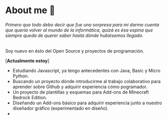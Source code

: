 # About me 👋

###### Primero que todo debo decir que fue una sorpresa para mi darme cuenta que quería volver al mundo de la informática, quizá es ésa espina que siempre queda de querer saber hasta dónde hubiésemos llegado.

Soy nuevo en ésto del Open Source y proyectos de programación.

\[**Actualmente estoy**\]
* Estudiando Javascript, ya tengo antecedentes con Java, Basic y Micro Python. 
* Buscando un proyecto dónde introducirme al trabajo colaborativo para aprender sobre Github y adquirir experiencia cómo pogramador.
* Un proyecto de plantillas y esquemas para Add-ons de Minecraft Bedrock Edition.
* Diseñando un Add-ons básico para adquirir experiencia junto a nuestro diseñador gráfico (experimentado en diseño).
* 
<!--
**akzule/akzule** is a ✨ _special_ ✨ repository because its `README.md` (this file) appears on your GitHub profile.

Here are some ideas to get you started:

- 🔭 I’m currently working on ...
- 🌱 I’m currently learning ...
- 👯 I’m looking to collaborate on ...
- 🤔 I’m looking for help with ...
- 💬 Ask me about ...
- 📫 How to reach me: ...
- 😄 Pronouns: ...
- ⚡ Fun fact: ...
-->

